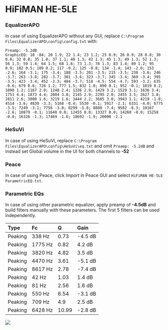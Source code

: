 # HiFiMAN HE-5LE

### EqualizerAPO
In case of using EqualizerAPO without any GUI, replace `C:\Program Files\EqualizerAPO\config\config.txt`
with:
```
Preamp: -5.2dB
GraphicEQ: 10 -84; 20 1.9; 22 1.4; 23 1.2; 25 0.9; 26 0.9; 28 0.8; 30 0.8; 32 0.8; 35 1.0; 37 1.1; 40 1.3; 42 1.3; 45 1.3; 49 1.3; 52 1.3; 56 1.3; 59 1.4; 64 1.5; 68 1.6; 73 1.3; 78 1.3; 83 1.4; 89 1.2; 95 0.9; 102 0.5; 109 0.2; 117 -0.2; 125 -0.8; 134 -1.4; 143 -2.0; 153 -2.6; 164 -3.1; 175 -3.4; 188 -3.5; 201 -3.5; 215 -3.5; 230 -3.6; 246 -3.7; 263 -3.8; 282 -3.7; 301 -3.6; 323 -3.7; 345 -3.4; 369 -3.4; 395 -3.5; 423 -3.4; 452 -3.3; 484 -3.7; 518 -4.5; 554 -4.7; 593 -3.2; 635 -0.6; 679 0.6; 726 1.2; 777 1.5; 832 1.0; 890 0.1; 952 -0.1; 1019 0.2; 1090 1.2; 1167 2.0; 1248 2.4; 1336 2.9; 1429 3.2; 1529 3.1; 1636 3.4; 1751 4.4; 1873 4.4; 2004 3.8; 2145 2.9; 2295 2.0; 2455 3.5; 2627 3.8; 2811 2.6; 3008 1.6; 3219 1.6; 3444 2.2; 3685 3.0; 3943 1.1; 4219 -1.8; 4514 -3.6; 4830 -3.3; 5168 -0.4; 5530 -0.1; 5917 -2.1; 6331 -4.0; 6775 -3.5; 7249 -3.1; 7756 -3.8; 8299 -5.8; 8880 -7.4; 9502 -6.3; 10167 -2.6; 10879 -0.1; 11640 0.0; 12455 0.0; 13327 0.0; 14260 -0.0; 15258 -0.8; 16326 -1.3; 17469 -1.6; 18692 -1.9; 20000 -2.1
```

### HeSuVi
In case of using HeSuVi, replace `C:\Program Files\EqualizerAPO\config\HeSuVi\eq.txt` and omit `Preamp:
-5.2dB` and instead set Global volume in the UI for both channels to **-52**

### Peace
In case of using Peace, click *Import* in Peace GUI and select `HiFiMAN HE-5LE ParametricEQ.txt`.

### Parametric EQs
In case of using other parametric equalizer, apply preamp of **-4.5dB** and build filters manually with
these parameters. The first 5 filters can be used independently.

| Type    | Fc      |     Q | Gain    |
|:--------|:--------|:------|:--------|
| Peaking | 338 Hz  |  0.73 | -4.5 dB |
| Peaking | 1775 Hz |  0.82 | 4.2 dB  |
| Peaking | 3820 Hz |  4.82 | 3.5 dB  |
| Peaking | 4470 Hz |  3.61 | -5.1 dB |
| Peaking | 8617 Hz |  2.78 | -7.4 dB |
| Peaking | 42 Hz   |  1.03 | 1.4 dB  |
| Peaking | 81 Hz   |  2.56 | 1.6 dB  |
| Peaking | 550 Hz  |  6.54 | -3.1 dB |
| Peaking | 709 Hz  |  4.9  | 2.5 dB  |
| Peaking | 6428 Hz | 10.99 | -2.8 dB |

![](https://raw.githubusercontent.com/jaakkopasanen/AutoEq/master/results/headphonecom/sbaf-serious/HiFiMAN%20HE-5LE/HiFiMAN%20HE-5LE.png)